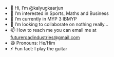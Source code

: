 - 👋 Hi, I’m @kalyugkaarjun
- 👀 I’m interested in Sports, Maths and Business
- 🌱 I’m currently in MYP 3 IBMYP
- 💞️ I’m looking to collaborate on nothing really...
- 📫 How to reach me you can email me at futureroadindustries@gmail.com
- 😄 Pronouns: He/Him
- ⚡ Fun fact: I play the guitar
